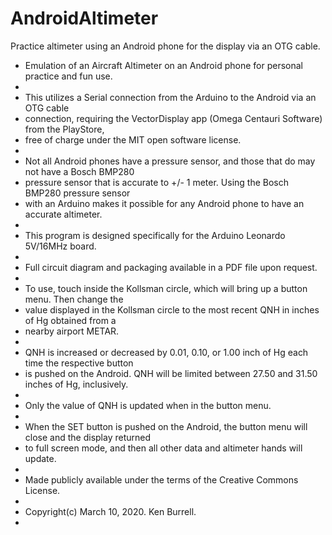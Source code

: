 # AndroidAltimeter
Practice altimeter using an Android phone for the display via an OTG cable.

 *  Emulation of an Aircraft Altimeter on an Android phone for personal practice and fun use.
 *   
 *  This utilizes a Serial connection from the Arduino to the Android via an OTG cable
 *  connection, requiring the VectorDisplay app (Omega Centauri Software) from the PlayStore, 
 *  free of charge under the MIT open software license.
 *   
 *  Not all Android phones have a pressure sensor, and those that do may not have a Bosch BMP280
 *  pressure sensor that is accurate to +/- 1 meter.  Using the Bosch BMP280 pressure sensor
 *  with an Arduino makes it possible for any Android phone to have an accurate altimeter.
 *   
 *  This program is designed specifically for the Arduino Leonardo 5V/16MHz board.
 *
 *  Full circuit diagram and packaging available in a PDF file upon request.
 *  
 *  To use, touch inside the Kollsman circle, which will bring up a button menu. Then change the
 *  value displayed in the Kollsman circle to the most recent QNH in inches of Hg obtained from a 
 *  nearby airport METAR.
 *  
 *  QNH is increased or decreased by 0.01, 0.10, or 1.00 inch of Hg each time the respective  button
 *  is pushed on the Android.  QNH will be limited between 27.50 and 31.50 inches of Hg, inclusively.
 *  
 *  Only the value of QNH is updated when in the button menu.
 *
 *  When the SET button is pushed on the Android, the button menu will close and the display returned
 *  to full screen mode, and then all other data and altimeter hands will update.
 *  
 *  Made publicly available under the terms of the Creative Commons License.
 *  
 *  Copyright(c) March 10, 2020.  Ken Burrell.
 *
